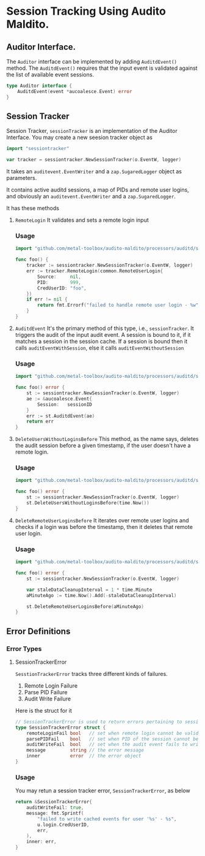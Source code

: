 # Session Tracking Using Audito Maldito.

## Auditor Interface.
The `Auditor` interface can be implemented by adding `AuditdEvent()` method.
The `AuditdEvent()` requires that the input event is validated 
against the list of available event sessions.

```go
type Auditor interface {
	AuditdEvent(event *aucoalesce.Event) error
}
```

## Session Tracker
Session Tracker, `sessionTracker` is an implementation of the Auditor Interface.
You may create a new seesion tracker object as
```go
import "sessiontracker"

var tracker = sessiontracker.NewSessionTracker(o.EventW, logger)
```
It takes an `auditevent.EventWriter` and a `zap.SugaredLogger` object as parameters.

It contains active auditd sessions, a map of PIDs and remote user logins, and obviously an `auditevent.EventWriter` and a `zap.SugaredLogger`.

It has these methods
1. `RemoteLogin`
    It validates and sets a remote login input

    ### Usage
    ```go
    import "github.com/metal-toolbox/audito-maldito/processors/auditd/sessiontracker"

    func foo() {
        tracker := sessiontracker.NewSessionTracker(o.EventW, logger)
        err := tracker.RemoteLogin(common.RemoteUserLogin{
            Source:     nil,
            PID:        999,
            CredUserID: "foo",
        })
        if err != nil {
            return fmt.Errorf("failed to handle remote user login - %w", err)
        }
    }
    ```
2. `AuditdEvent`
    It's the primary method of this type, i.e., `sessionTracker`. It triggers the audit of the input audit event. A session is bound to it, if it matches a session in the session cache. If a session is bound then it calls `auditEventWithSession`, else it calls `auditEventWithoutSession`

    ### Usage
    ```go
    import "github.com/metal-toolbox/audito-maldito/processors/auditd/sessiontracker"
    
    func foo() error {
        st := sessiontracker.NewSessionTracker(o.EventW, logger)
        ae := &aucoalesce.Event{
            Session:   sessionID
        }
        err := st.AuditdEvent(ae)
        return err
    }
    ```
3. `DeleteUsersWithoutLoginsBefore`
    This method, as the name says, deletes the audit session before a given timestamp, if the user doesn't have a remote login.

    ### Usage
    ```go
    import "github.com/metal-toolbox/audito-maldito/processors/auditd/sessiontracker"
    
    func foo() error {
        st := sessiontracker.NewSessionTracker(o.EventW, logger)
        st.DeleteUsersWithoutLoginsBefore(time.Now())
    }
    ```
4. `DeleteRemoteUserLoginsBefore`
    It iterates over remote user logins and checks if a login was before the timestamp, then it deletes that remote user login.

    ### Usage
    ```go
    import "github.com/metal-toolbox/audito-maldito/processors/auditd/sessiontracker"
    
    func foo() error {
        st := sessiontracker.NewSessionTracker(o.EventW, logger)

        var staleDataCleanupInterval = 1 * time.Minute
        aMinuteAgo := time.Now().Add(-staleDataCleanupInterval)

		st.DeleteRemoteUserLoginsBefore(aMinuteAgo)
    }
    ```


## Error Definitions
### Error Types
1. SessionTrackerError 

    `SesstionTrackerError` tracks three different kinds of failures.
    1. Remote Login Failure
    2. Parse PID Failure
    3. Audit Write Failure

    Here is the struct for it
    ```go
    // SessionTrackerError is used to return errors pertaining to session audits
    type SessionTrackerError struct {
        remoteLoginFail bool   // set when remote login cannot be validated
        parsePIDFail    bool   // set when PID of the session cannot be parsed
        auditWriteFail  bool   // set when the audit event fails to write to event writer
        message         string // the error message
        inner           error  // the error object
    }
    ```

    ### Usage
    You may retun a session tracker error, `SessionTrackerError`, as below
    ```go
    return &SessionTrackerError{
        auditWriteFail: true,
        message: fmt.Sprintf(
            "failed to write cached events for user '%s' - %s",
            u.login.CredUserID, 
            err,
        ),
        inner: err,
    }
    ```

